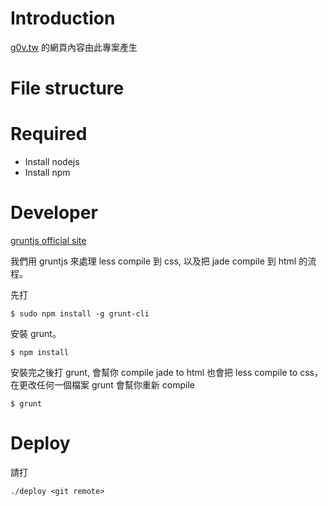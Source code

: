 # Introduction

[g0v.tw](http://g0v.tw) 的網頁內容由此專案產生

# File structure



# Required

- Install nodejs
- Install npm 

# Developer

[gruntjs official site](http://gruntjs.com/)

我們用 gruntjs 來處理 less compile 到 css, 以及把 jade compile 到 html 的流程。

先打

    $ sudo npm install -g grunt-cli

安裝 grunt。

    $ npm install

安裝完之後打 grunt, 會幫你 compile jade to html 也會把 less compile to css，在更改任何一個檔案 grunt 會幫你重新 compile

    $ grunt 


# Deploy

請打

    ./deploy <git remote>
